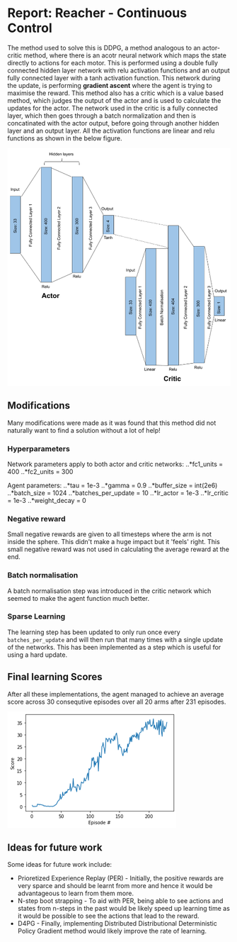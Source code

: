 # Report: Reacher - Continuous Control

The method used to solve this is DDPG, a method analogous to an actor-critic method, where there is an acotr neural network which maps the state directly to actions for each motor. This is performed using a double fully connected hidden layer network with relu activation functions and an output fully connected layer with a tanh activation function. This network during the update, is performing **gradient ascent** where the agent is trying to maximise the reward.
This method also has a critic which is a value based method, which judges the output of the actor and is used to calculate the updates for the actor. The network used in the critic is a fully connected layer, which then goes through a batch normalization and then is concatinated with the actor output, before going through another hidden layer and an output layer. All the activation functions are linear and relu functions as shown in the below figure.

![alt text](https://github.com/SamJCKnox/P2_Reacher_Submission/blob/master/ActorCriticDrawing.png)




## Modifications
Many modifications were made as it was found that this method did not naturally want to find a solution without a lot of help!

### Hyperparameters
Network parameters apply to both actor and critic networks:
..*fc1_units = 400
..*fc2_units = 300

Agent parameters:
..*tau = 1e-3
..*gamma = 0.9
..*buffer_size = int(2e6)
..*batch_size = 1024
..*batches_per_update = 10
..*lr_actor = 1e-3
..*lr_critic = 1e-3
..*weight_decay = 0

### Negative reward
Small negative rewards are given to all timesteps where the arm is not inside the sphere. This didn't make a huge impact but it 'feels' right. This small negative reward was not used in calculating the average reward at the end.

### Batch normalisation
A batch normalisation step was introduced in the critic network which seemed to make the agent function much better.

### Sparse Learning
The learning step has been updated to only run once every `batches_per_update` and will then run that many times with a single update of the networks. This has been implemented as a step which is useful for using a hard update.


## Final learning Scores
After all these implementations, the agent managed to achieve an average score across 30 consequtive episodes over all 20 arms after 231 episodes. 

![alt text](https://github.com/SamJCKnox/P2_Reacher_Submission/blob/master/ScoresDDPG.png)

## Ideas for future work
Some ideas for future work include:
* Prioretized Experience Replay (PER) - Initially, the positive rewards are very sparce and should be learnt from more and hence it would be advantageous to learn from them more.
* N-step boot strapping - To aid with PER, being able to see actions and states from n-steps in the past would be likely speed up learning time as it would be possible to see the actions that lead to the reward.
* D4PG - Finally, implementing Distributed Distributional Deterministic Policy Gradient method would likely improve the rate of learning.


